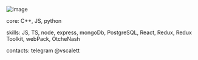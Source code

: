 ![image](https://www.codewars.com/users/scalette/badges/micro)

core: C++, JS, python

skills: JS, TS, node, express, mongoDb, PostgreSQL, React, Redux, Redux Toolkit, webPack, OtcheNash

contacts: telegram @vscalett
